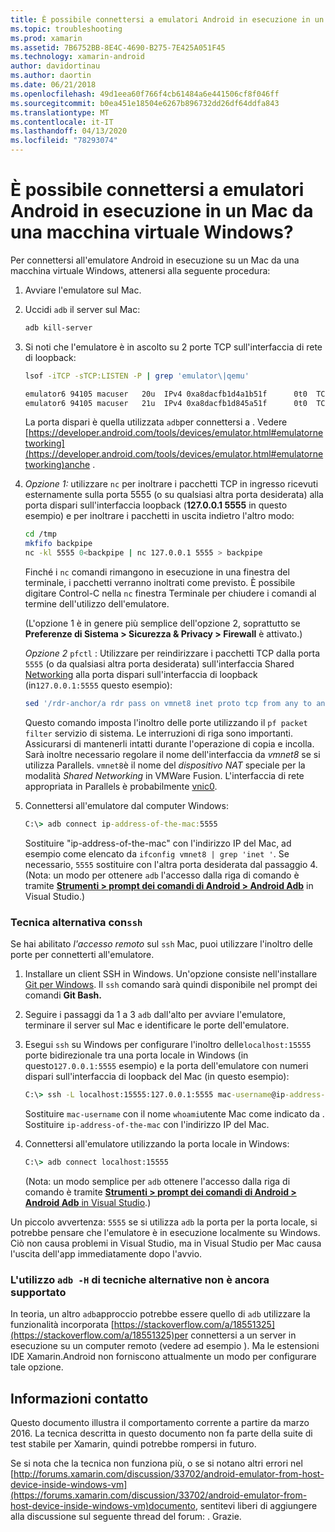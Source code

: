 ```yaml
---
title: È possibile connettersi a emulatori Android in esecuzione in un Mac da una macchina virtuale Windows?
ms.topic: troubleshooting
ms.prod: xamarin
ms.assetid: 7B6752BB-8E4C-4690-B275-7E425A051F45
ms.technology: xamarin-android
author: davidortinau
ms.author: daortin
ms.date: 06/21/2018
ms.openlocfilehash: 49d1eea60f766f4cb61484a6e441506cf8f046ff
ms.sourcegitcommit: b0ea451e18504e6267b896732dd26df64ddfa843
ms.translationtype: MT
ms.contentlocale: it-IT
ms.lasthandoff: 04/13/2020
ms.locfileid: "78293074"
---
```

# <a name="is-it-possible-to-connect-to-android-emulators-running-on-a-mac-from-a-windows-vm"></a>È possibile connettersi a emulatori Android in esecuzione in un Mac da una macchina virtuale Windows?

Per connettersi all'emulatore Android in esecuzione su un Mac da una macchina virtuale Windows, attenersi alla seguente procedura:

1. Avviare l'emulatore sul Mac.

2. Uccidi `adb` il server sul Mac:

    ```bash
    adb kill-server
    ```

3. Si noti che l'emulatore è in ascolto su 2 porte TCP sull'interfaccia di rete di loopback:

    ```bash
    lsof -iTCP -sTCP:LISTEN -P | grep 'emulator\|qemu'

    emulator6 94105 macuser   20u  IPv4 0xa8dacfb1d4a1b51f      0t0  TCP localhost:5555 (LISTEN)
    emulator6 94105 macuser   21u  IPv4 0xa8dacfb1d845a51f      0t0  TCP localhost:5554 (LISTEN)
    ```

    La porta dispari è quella utilizzata `adb`per connettersi a . Vedere [https://developer.android.com/tools/devices/emulator.html#emulatornetworking](https://developer.android.com/tools/devices/emulator.html#emulatornetworking)anche .

4. _Opzione 1:_ utilizzare `nc` per inoltrare i pacchetti TCP in ingresso ricevuti esternamente sulla porta 5555 (o su qualsiasi altra porta desiderata) alla porta dispari sull'interfaccia loopback (**127.0.0.1 5555** in questo esempio) e per inoltrare i pacchetti in uscita indietro l'altro modo:

    ```bash
    cd /tmp
    mkfifo backpipe
    nc -kl 5555 0<backpipe | nc 127.0.0.1 5555 > backpipe
    ```

    Finché i `nc` comandi rimangono in esecuzione in una finestra del terminale, i pacchetti verranno inoltrati come previsto. È possibile digitare Control-C nella `nc` finestra Terminale per chiudere i comandi al termine dell'utilizzo dell'emulatore.

    (L'opzione 1 è in genere più semplice dell'opzione 2, soprattutto se **Preferenze di Sistema > Sicurezza & Privacy > Firewall** è attivato.)

    _Opzione 2_ `pfctl` : Utilizzare per reindirizzare i pacchetti TCP dalla porta `5555` (o da qualsiasi altra porta desiderata) sull'interfaccia Shared [Networking](https://kb.parallels.com/en/4948) alla porta dispari sull'interfaccia di loopback (in`127.0.0.1:5555` questo esempio):

    ```bash
    sed '/rdr-anchor/a rdr pass on vmnet8 inet proto tcp from any to any port 5555 -> 127.0.0.1 port 5555' /etc/pf.conf | sudo pfctl -ef -
    ```

    Questo comando imposta l'inoltro delle porte utilizzando il `pf packet filter` servizio di sistema. Le interruzioni di riga sono importanti. Assicurarsi di mantenerli intatti durante l'operazione di copia e incolla. Sarà inoltre necessario regolare il nome dell'interfaccia da *vmnet8* se si utilizza Parallels. `vmnet8`è il nome del *dispositivo NAT* speciale per la modalità *Shared Networking* in VMWare Fusion. L'interfaccia di rete appropriata in Parallels è probabilmente [vnic0](https://download.parallels.com/doc/psbm/en/Parallels_Server_Bare_Metal_Users_Guide/29258.htm).

5. Connettersi all'emulatore dal computer Windows:

    ```cmd
    C:\> adb connect ip-address-of-the-mac:5555
    ```

    Sostituire "ip-address-of-the-mac" con l'indirizzo IP del Mac, ad esempio come elencato da `ifconfig vmnet8 | grep 'inet '`. Se necessario, `5555` sostituire con l'altra porta desiderata dal passaggio 4\. (Nota: un modo per ottenere `adb` l'accesso dalla riga di comando è tramite [**Strumenti > prompt dei comandi di Android > Android Adb**](~/cross-platform/troubleshooting/questions/version-logs.md#adb-logcat) in Visual Studio.)

### <a name="alternate-technique-using-ssh"></a>Tecnica alternativa con`ssh`

Se hai abilitato _l'accesso remoto_ sul `ssh` Mac, puoi utilizzare l'inoltro delle porte per connetterti all'emulatore.

1. Installare un client SSH in Windows. Un'opzione consiste nell'installare [Git per Windows](https://git-for-windows.github.io/). Il `ssh` comando sarà quindi disponibile nel prompt dei comandi **Git Bash.**

2. Seguire i passaggi da 1 a 3 `adb` dall'alto per avviare l'emulatore, terminare il server sul Mac e identificare le porte dell'emulatore.

3. Esegui `ssh` su Windows per configurare l'inoltro delle`localhost:15555` porte bidirezionale tra una porta locale in Windows (in questo`127.0.0.1:5555` esempio) e la porta dell'emulatore con numeri dispari sull'interfaccia di loopback del Mac (in questo esempio):

    ```cmd
    C:\> ssh -L localhost:15555:127.0.0.1:5555 mac-username@ip-address-of-the-mac
    ```

    Sostituire `mac-username` con il nome `whoami`utente Mac come indicato da . Sostituire `ip-address-of-the-mac` con l'indirizzo IP del Mac.

4. Connettersi all'emulatore utilizzando la porta locale in Windows:

    ```cmd
    C:\> adb connect localhost:15555
    ```

    (Nota: un modo semplice per `adb` ottenere l'accesso dalla riga di comando è tramite [ **Strumenti > prompt dei comandi di Android > Android Adb** in Visual Studio](~/cross-platform/troubleshooting/questions/version-logs.md#adb-logcat).)

Un piccolo avvertenza: `5555` se si utilizza `adb` la porta per la porta locale, si potrebbe pensare che l'emulatore è in esecuzione localmente su Windows. Ciò non causa problemi in Visual Studio, ma in Visual Studio per Mac causa l'uscita dell'app immediatamente dopo l'avvio.

### <a name="alternate-technique-using-adb--h-is-not-yet-supported"></a>L'utilizzo `adb -H` di tecniche alternative non è ancora supportato

In teoria, un altro `adb`approccio potrebbe essere quello di `adb` utilizzare la funzionalità incorporata [https://stackoverflow.com/a/18551325](https://stackoverflow.com/a/18551325)per connettersi a un server in esecuzione su un computer remoto (vedere ad esempio ).
Ma le estensioni IDE Xamarin.Android non forniscono attualmente un modo per configurare tale opzione.

## <a name="contact-information"></a>Informazioni contatto

Questo documento illustra il comportamento corrente a partire da marzo 2016. La tecnica descritta in questo documento non fa parte della suite di test stabile per Xamarin, quindi potrebbe rompersi in futuro.

Se si nota che la tecnica non funziona più, o se si notano altri errori nel [http://forums.xamarin.com/discussion/33702/android-emulator-from-host-device-inside-windows-vm](https://forums.xamarin.com/discussion/33702/android-emulator-from-host-device-inside-windows-vm)documento, sentitevi liberi di aggiungere alla discussione sul seguente thread del forum: .
Grazie.
